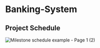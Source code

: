 # Banking-System

## Project Schedule

![Milestone schedule example - Page 1 (2)](https://github.com/user-attachments/assets/a905ee86-6361-493d-9121-81902c4ed65d)
